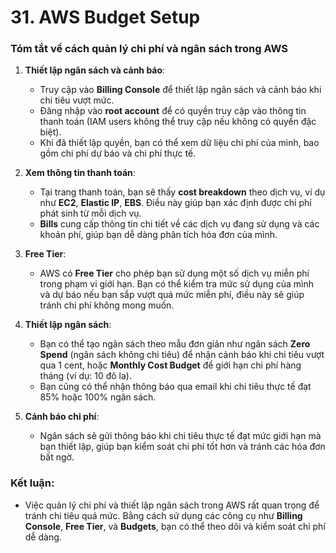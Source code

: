 # 31. AWS Budget Setup
### Tóm tắt về cách quản lý chi phí và ngân sách trong AWS

1. **Thiết lập ngân sách và cảnh báo**:

   * Truy cập vào **Billing Console** để thiết lập ngân sách và cảnh báo khi chi tiêu vượt mức.
   * Đăng nhập vào **root account** để có quyền truy cập vào thông tin thanh toán (IAM users không thể truy cập nếu không có quyền đặc biệt).
   * Khi đã thiết lập quyền, bạn có thể xem dữ liệu chi phí của mình, bao gồm chi phí dự báo và chi phí thực tế.

2. **Xem thông tin thanh toán**:

   * Tại trang thanh toán, bạn sẽ thấy **cost breakdown** theo dịch vụ, ví dụ như **EC2**, **Elastic IP**, **EBS**. Điều này giúp bạn xác định được chi phí phát sinh từ mỗi dịch vụ.
   * **Bills** cung cấp thông tin chi tiết về các dịch vụ đang sử dụng và các khoản phí, giúp bạn dễ dàng phân tích hóa đơn của mình.

3. **Free Tier**:

   * AWS có **Free Tier** cho phép bạn sử dụng một số dịch vụ miễn phí trong phạm vi giới hạn. Bạn có thể kiểm tra mức sử dụng của mình và dự báo nếu bạn sắp vượt quá mức miễn phí, điều này sẽ giúp tránh chi phí không mong muốn.

4. **Thiết lập ngân sách**:

   * Bạn có thể tạo ngân sách theo mẫu đơn giản như ngân sách **Zero Spend** (ngân sách không chi tiêu) để nhận cảnh báo khi chi tiêu vượt qua 1 cent, hoặc **Monthly Cost Budget** để giới hạn chi phí hàng tháng (ví dụ: 10 đô la).
   * Bạn cũng có thể nhận thông báo qua email khi chi tiêu thực tế đạt 85% hoặc 100% ngân sách.

5. **Cảnh báo chi phí**:

   * Ngân sách sẽ gửi thông báo khi chi tiêu thực tế đạt mức giới hạn mà bạn thiết lập, giúp bạn kiểm soát chi phí tốt hơn và tránh các hóa đơn bất ngờ.

### Kết luận:

* Việc quản lý chi phí và thiết lập ngân sách trong AWS rất quan trọng để tránh chi tiêu quá mức. Bằng cách sử dụng các công cụ như **Billing Console**, **Free Tier**, và **Budgets**, bạn có thể theo dõi và kiểm soát chi phí dễ dàng.
